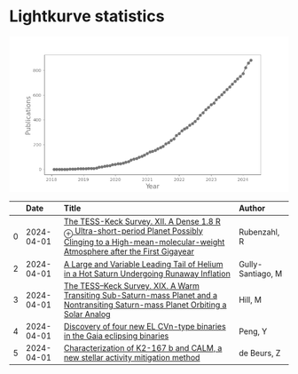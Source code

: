 
<h1>Lightkurve statistics</h1>

![publications](out/lightkurve-publications.png)  

|    | Date       | Title                                                                                                                                                                                                                                   | Author            |
|---:|:-----------|:----------------------------------------------------------------------------------------------------------------------------------------------------------------------------------------------------------------------------------------|:------------------|
|  0 | 2024-04-01 | [The TESS-Keck Survey. XII. A Dense 1.8 R <SUB>⊕</SUB> Ultra-short-period Planet Possibly Clinging to a High-mean-molecular-weight Atmosphere after the First Gigayear](https://ui.adsabs.harvard.edu/abs/2024AJ....167..153R/abstract) | Rubenzahl, R      |
|  2 | 2024-04-01 | [A Large and Variable Leading Tail of Helium in a Hot Saturn Undergoing Runaway Inflation](https://ui.adsabs.harvard.edu/abs/2024AJ....167..142G/abstract)                                                                              | Gully-Santiago, M |
|  3 | 2024-04-01 | [The TESS–Keck Survey. XIX. A Warm Transiting Sub-Saturn-mass Planet and a Nontransiting Saturn-mass Planet Orbiting a Solar Analog](https://ui.adsabs.harvard.edu/abs/2024AJ....167..151H/abstract)                                    | Hill, M           |
|  4 | 2024-04-01 | [Discovery of four new EL CVn-type binaries in the Gaia eclipsing binaries](https://ui.adsabs.harvard.edu/abs/2024NewA..10702153P/abstract)                                                                                             | Peng, Y           |
|  5 | 2024-04-01 | [Characterization of K2-167 b and CALM, a new stellar activity mitigation method](https://ui.adsabs.harvard.edu/abs/2024MNRAS.529.1047D/abstract)                                                                                       | de Beurs, Z       |
    